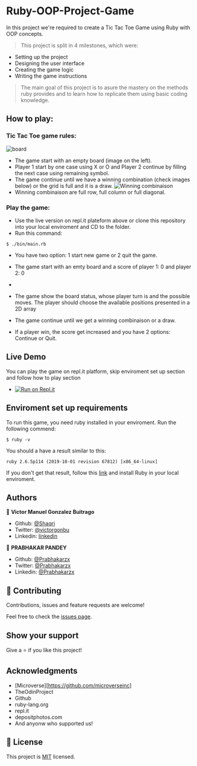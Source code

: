 # Ruby-OOP-Project-Game

In this project we're required to create a Tic Tac Toe Game using Ruby with OOP concepts.

> This project is split in 4 milestones, which were:

- Setting up the project
- Designing the user interface
- Creating the game logic
- Writing the game instructions

> The main goal of this project is to asure the mastery on the methods ruby provides and to learn how to replicate them using basic coding knowledge.

## How to play:

### Tic Tac Toe game rules:



![board](../lib/Tic_Tac_Toe%20Example.gif)

- The game start with an empty board (image on the left).
- Player 1 start by one case using X or O and Player 2 continue by filling the next case using remaining symbol.
- The game continue until we have a winning combination (check images below) or the grid is full and it is a draw.
  ![Winning combinaison](https://st3.depositphotos.com/4695643/13784/v/1600/depositphotos_137841074-stock-illustration-set-collection-of-tic-tac.jpg)
- Winning combinaison are full row, full column or full diagonal.

### Play the game:

- Use the live version on repl.it plateform above or clone this repository into your local enviroment and CD to the folder.
- Run this command:

```
$ ./bin/main.rb
```

- You have two option: 1 start new game or 2 quit the game.

- The game start with an emty board and a score of player 1: 0 and player 2: 0
-
- The game show the board status, whose player turn is and the possible moves. The player should choose the available positions presented in a 2D array

- The game continue until we get a winning combinaison or a draw.

- If a player win, the score get increased and you have 2 options: Continue or Quit.


## Live Demo

You can play the game on repl.it platform, skip enviroment set up section and follow how to play section

- [![Run on Repl.it](https://repl.it/badge/github/Prabhakarzx/Ruby-OOP-Project-Game)](https://repl.it/github/Prabhakarzx/Ruby-OOP-Project-Game)


## Enviroment set up requirements

To run this game, you need ruby installed in your enviroment.
Run the following commend:

```
$ ruby -v
```

You should a have a result similar to this:

```
ruby 2.6.5p114 (2019-10-01 revision 67812) [x86_64-linux]
```

If you don't get that result, follow this [link](https://www.ruby-lang.org/en/documentation/installation/) and install Ruby in your local enviroment.


## Authors

👤 **Victor Manuel Gonzalez Buitrago**

- Github: [@Shaqri](https://github.com/Shaqri)
- Twitter: [@victorgonbu](https://twitter.com/victorgonbu)
- Linkedin: [linkedin](https://www.linkedin.com/in/victor-manuel-gonzalez-buitrago-8704731a5/)

👤 **PRABHAKAR PANDEY**

- Github: [@Prabhakarzx](https://github.com/Prabhakarzx)
- Twitter: [@Prabhakarzx](https://twitter.com/prabhakarzx)
- Linkedin: [@Prabhakarzx](https://www.linkedin.com/in/prabhakarzx/)


## 🤝 Contributing

Contributions, issues and feature requests are welcome!

Feel free to check the [issues page](https://github.com/Prabhakarzx/Ruby-OOP-Project-Game/issues).

## Show your support

Give a ⭐️ if you like this project!

## Acknowledgments

- [Microverse][https://github.com/microverseinc]
- TheOdinProject
- Github
- ruby-lang.org
- repl.it
- depositphotos.com
- And anyonw who supported us!

## 📝 License

This project is [MIT](LICENSE) licensed.

